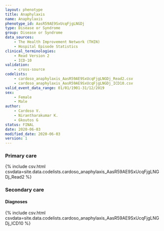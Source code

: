 ```yaml
---
layout: phenotype
title: Anaphylaxis
name: Anaphylaxis
phenotype_id: AasR59AE9SxUcqFjgLNGDj 
type: Disease or Syndrome
group: Disease or Syndrome
data_sources: 
    - The Health Improvement Network (THIN)
    - Hospital Episode Statistics
clinical_terminologies: 
    - Read Version 2
    - ICD-10
validation: 
    - cross-source
codelists:    
    - cardoso_anaphylaxis_AasR59AE9SxUcqFjgLNGDj_Read2.csv
    - cardoso_anaphylaxis_AasR59AE9SxUcqFjgLNGDj_ICD10.csv
valid_event_data_range: 01/01/1901-31/12/2019
sex: 
    - Female
    - Male
author: 
    - Cardoso V.
    - Nirantharakumar K.
    - Gkoutos G
status: FINAL
date: 2020-06-03
modified_date: 2020-06-03
version: 1
---
```


### Primary care 
{% include csv.html csvdata=site.data.codelists.cardoso_anaphylaxis_AasR59AE9SxUcqFjgLNGDj_Read2 %}

### Secondary care 

#### Diagnoses 
{% include csv.html csvdata=site.data.codelists.cardoso_anaphylaxis_AasR59AE9SxUcqFjgLNGDj_ICD10 %}